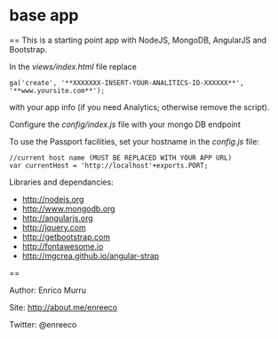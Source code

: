# base app
==
This is a starting point app with NodeJS, MongoDB, AngularJS and Bootstrap.

In the *views/index.html* file replace 

	ga('create', '**XXXXXXX-INSERT-YOUR-ANALITICS-ID-XXXXXX**', '**www.yoursite.com**');

with your app info (if you need Analytics; otherwise remove the script).

Configure the *config/index.js* file with your mongo DB endpoint

To use the Passport facilities, set your hostname in the *config.js* file:
	
	//current host name (MUST BE REPLACED WITH YOUR APP URL)
	var currentHost = 'http://localhost'+exports.PORT;

Libraries and dependancies:

- http://nodejs.org
- http://www.mongodb.org
- http://angularjs.org
- http://jquery.com
- http://getbootstrap.com
- http://fontawesome.io
- http://mgcrea.github.io/angular-strap

==

Author: Enrico Murru

Site: http://about.me/enreeco

Twitter: @enreeco
